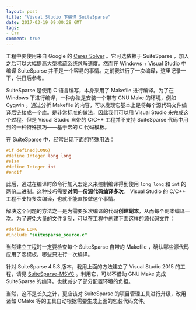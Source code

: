 ```yaml
---
layout: post
title: "Visual Studio 下编译 SuiteSparse"
date: 2017-03-19 09:00:28 GMT
tags:
- C++
comment: true
---
```


工程中要使用来自 Google 的 [Ceres Solver](http://ceres-solver.org/) 。它可选依赖于 SuiteSparse ，加入之后可以大幅提高大型稀疏系统求解速度。然而在 Windows + Visual Studio 中编译 SuiteSparse 并不是一个容易的事情。之前我进行了一次编译，这里记录一下，供日后参考。

SuiteSparse 是使用 C 语言编写，本身采用了 Makefile 进行编译。为了在 Windows 下进行编译，一种办法是安装一个带有 GNU Make 的环境，例如 Cygwin 。通过分析 Makefile 的内容，可以发现它基本上是将每个源代码文件编译后链接成一个库。是非常标准的做法，因此我们可以用 Visual Studio 来完成这个过程。但是 Visual Studio 自带的 C/C++ 工程并不支持 SuiteSparse 代码中用到的一种特殊技巧——基于宏的 C 代码模板。

在 SuiteSparse 中，经常出现下面的特殊用法：

``` cpp
#if defined(LONG)
#define Integer long long
#else
#define Integer int
#endif
```

此后，通过在编译时命令行加入宏定义来控制编译得到使用 `long long` 和 `int` 的两份二进制。这种技巧需要**对同一份源代码编译多次**。 Visual Studio 的 C/C++ 工程不支持多次编译，也就不能直接做这个事情。

解决这个问题的方法之一是为需要多次编译的代码**创建副本**，从而每个副本编译一次。为了避免大量的文件复制，可以在工程中创建下面这样的源代码文件：

``` cpp
#define LONG
#include "suitesparse_source.c"
```

当然建立工程时一定要检查每个 SuiteSparse 自带的 Makefile ，确认哪些源代码应用了宏模板，哪些只进行一次编译。

针对 SuiteSparse 4.5.3 版本，我用上面的方法建立了 Visual Studio 2015 的工程，请见 [SuiteSparse-MSVC](https://github.com/itsuhane/SuiteSparse-MSVC) 。利用它，可以不借助 GNU Make 完成 SuiteSparse 的编译。也就减少了部分配置环境的负担。

当然，这不是长久之计，更应该对 SuiteSparse 的项目管理工具进行升级，改用诸如 CMake 等的工具自动根据需要生成上面的包装代码文件。
